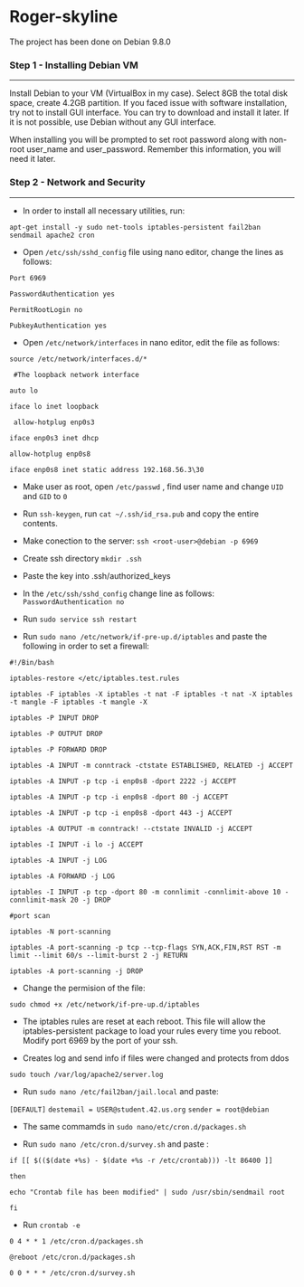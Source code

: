 # Roger-skyline

The project has been done on Debian 9.8.0

### Step 1 - Installing Debian VM
----------------------------------------
Install Debian to your VM (VirtualBox in my case). Select 8GB the total disk space, create 4.2GB partition.
If you faced issue with software installation, try not to install GUI interface. You can try to download and install it later. If it is not possible, use Debian without any GUI interface.

When installing you will be prompted to set root password along with non-root user_name and user_password. Remember this information, you will need it later.

### Step 2 - Network and Security
-------------------------------------
* In order to install all necessary utilities, run:

`apt-get install -y sudo net-tools iptables-persistent fail2ban sendmail apache2 cron`

* Open `/etc/ssh/sshd_config` file using nano editor, change the lines as follows:

`Port 6969`

`PasswordAuthentication yes`
 
 `PermitRootLogin no`
 
 `PubkeyAuthentication yes`
 
 * Open `/etc/network/interfaces` in nano editor, edit the file as follows:
 
 `source /etc/network/interfaces.d/*`
  
 ` #The loopback network interface`
  
  `auto lo`
  
  `iface lo inet loopback`
  
 ` allow-hotplug enp0s3`
  
  `iface enp0s3 inet dhcp`
  
  `allow-hotplug enp0s8`
  
  `iface enp0s8 inet static address 192.168.56.3\30`
  
  * Make user as root, open `/etc/passwd` , find user name and change `UID` and `GID` to `0`
  
  * Run `ssh-keygen`, run `cat ~/.ssh/id_rsa.pub` and copy the entire contents.
  
  * Make conection to the server: `ssh <root-user>@debian -p 6969`
  
  * Create ssh directory `mkdir .ssh`
  
  * Paste the key into .ssh/authorized_keys
  
  * In the `/etc/ssh/sshd_config` change line as follows: `PasswordAuthentication no`
  
  * Run `sudo service ssh restart`
  
  * Run `sudo nano /etc/network/if-pre-up.d/iptables` and paste the following in order to set a firewall:
  
  `#!/Bin/bash`
  
   `iptables-restore </etc/iptables.test.rules`
    
   `iptables -F iptables -X iptables -t nat -F iptables -t nat -X iptables -t mangle -F iptables -t mangle -X`
    
   `iptables -P INPUT DROP`
    
   `iptables -P OUTPUT DROP`
    
   `iptables -P FORWARD DROP`
    
   `iptables -A INPUT -m conntrack -ctstate ESTABLISHED, RELATED -j ACCEPT`
    
   `iptables -A INPUT -p tcp -i enp0s8 -dport 2222 -j ACCEPT`
    
   `iptables -A INPUT -p tcp -i enp0s8 -dport 80 -j ACCEPT`
    
   `iptables -A INPUT -p tcp -i enp0s8 -dport 443 -j ACCEPT`
    
   `iptables -A OUTPUT -m conntrack! --ctstate INVALID -j ACCEPT`
    
   `iptables -I INPUT -i lo -j ACCEPT`
    
   `iptables -A INPUT -j LOG`
    
   `iptables -A FORWARD -j LOG`
    
   `iptables -I INPUT -p tcp -dport 80 -m connlimit -connlimit-above 10 -connlimit-mask 20 -j DROP`
    
   `#port scan`
    
   `iptables -N port-scanning`
    
   `iptables -A port-scanning -p tcp --tcp-flags SYN,ACK,FIN,RST RST -m limit --limit 60/s --limit-burst 2 -j RETURN`

   `iptables -A port-scanning -j DROP`
   
   * Change the permision of the file:
   
   `sudo chmod +x /etc/network/if-pre-up.d/iptables`
   
   * The iptables rules are reset at each reboot. This file will allow the iptables-persistent package to load your rules every time you reboot. Modify port 6969 by the port of your ssh.
   
   * Creates log and send info if files were changed and protects from ddos
   
   `sudo touch /var/log/apache2/server.log`
   
   * Run `sudo nano /etc/fail2ban/jail.local` and paste:
   
   `[DEFAULT]` 
   `destemail = USER@student.42.us.org`
   `sender = root@debian`
   
   * The same commamds in `sudo nano/etc/cron.d/packages.sh`
   
   * Run `sudo nano /etc/cron.d/survey.sh` and paste :
   
  `if [[ $(($(date +%s) - $(date +%s -r /etc/crontab))) -lt 86400 ]]`
   
  `then`
  
  `echo "Crontab file has been modified" | sudo /usr/sbin/sendmail root`
  
  `fi`
    
   * Run `crontab -e` 
   
  `0 4 * * 1 /etc/cron.d/packages.sh`
   
  `@reboot /etc/cron.d/packages.sh`
  
  `0 0 * * * /etc/cron.d/survey.sh`
    
    
   
    
   
    
    
   
 
    
    
    
    
    
   


